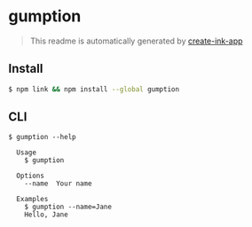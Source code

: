 # gumption

> This readme is automatically generated by [create-ink-app](https://github.com/vadimdemedes/create-ink-app)

## Install

```bash
$ npm link && npm install --global gumption
```

## CLI

```
$ gumption --help

  Usage
    $ gumption

  Options
    --name  Your name

  Examples
    $ gumption --name=Jane
    Hello, Jane
```
